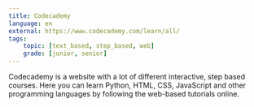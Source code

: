 ```yaml
---
title: Codecademy
language: en
external: https://www.codecademy.com/learn/all/
tags:
    topic: [text_based, step_based, web]
    grade: [junior, senior]
---
```


Codecademy is a website with a lot of different interactive, step based courses.
Here you can learn Python, HTML, CSS, JavaScript and other programming languages
by following the web-based tutorials online.
